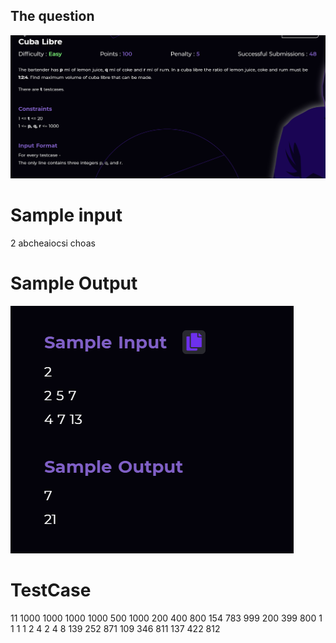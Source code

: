 ## The question

<img src="CudaLibre.png"> </img>

# Sample input

2
abcheaiocsi
choas

# Sample Output

<img src="2.2.png"> </img>

# TestCase

11
1000 1000 1000
1000 500 1000
200 400 800
154 783 999
200 399 800
1 1 1
1 2 4
2 4 8
139 252 871
109 346 811
137 422 812
